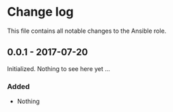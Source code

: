 # Change log

This file contains all notable changes to the Ansible role.

## 0.0.1 - 2017-07-20

Initialized. Nothing to see here yet ...

### Added
- Nothing
